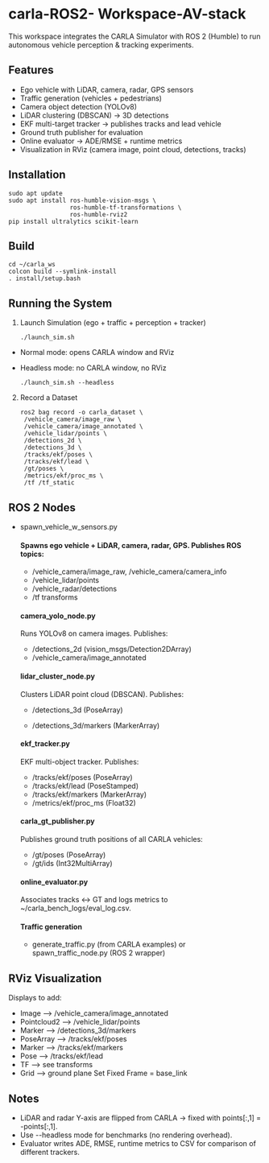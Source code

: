 # carla-ROS2- Workspace-AV-stack
This workspace integrates the CARLA Simulator with ROS 2 (Humble) to run autonomous vehicle perception & tracking experiments.

## Features

- Ego vehicle with LiDAR, camera, radar, GPS sensors
- Traffic generation (vehicles + pedestrians)
- Camera object detection (YOLOv8)
- LiDAR clustering (DBSCAN) → 3D detections
- EKF multi-target tracker → publishes tracks and lead vehicle
- Ground truth publisher for evaluation
- Online evaluator → ADE/RMSE + runtime metrics
- Visualization in RViz (camera image, point cloud, detections, tracks)

## Installation 
    sudo apt update
    sudo apt install ros-humble-vision-msgs \
                     ros-humble-tf-transformations \
                     ros-humble-rviz2
    pip install ultralytics scikit-learn


## Build 
    cd ~/carla_ws
    colcon build --symlink-install
    . install/setup.bash

## Running the System
1. Launch Simulation (ego + traffic + perception + tracker)

       ./launch_sim.sh
   
- Normal mode: opens CARLA window and RViz
- Headless mode: no CARLA window, no RViz

      ./launch_sim.sh --headless

2. Record a Dataset

       ros2 bag record -o carla_dataset \
        /vehicle_camera/image_raw \
        /vehicle_camera/image_annotated \
        /vehicle_lidar/points \
        /detections_2d \
        /detections_3d \
        /tracks/ekf/poses \
        /tracks/ekf/lead \
        /gt/poses \
        /metrics/ekf/proc_ms \
        /tf /tf_static
## ROS 2 Nodes
- spawn_vehicle_w_sensors.py
    #### Spawns ego vehicle + LiDAR, camera, radar, GPS. Publishes ROS topics:
    - /vehicle_camera/image_raw, /vehicle_camera/camera_info
    - /vehicle_lidar/points
    - /vehicle_radar/detections
    - /tf transforms

    #### camera_yolo_node.py
    Runs YOLOv8 on camera images. Publishes:
    - /detections_2d (vision_msgs/Detection2DArray)
    - /vehicle_camera/image_annotated

    #### lidar_cluster_node.py
    Clusters LiDAR point cloud (DBSCAN). Publishes:
    - /detections_3d (PoseArray)

    - /detections_3d/markers (MarkerArray)

    #### ekf_tracker.py
    EKF multi-object tracker. Publishes:
    - /tracks/ekf/poses (PoseArray)
    - /tracks/ekf/lead (PoseStamped)
    - /tracks/ekf/markers (MarkerArray)
    - /metrics/ekf/proc_ms (Float32)

    #### carla_gt_publisher.py
    Publishes ground truth positions of all CARLA vehicles:
    - /gt/poses (PoseArray)
    - /gt/ids (Int32MultiArray)

    #### online_evaluator.py
    Associates tracks ↔ GT and logs metrics to ~/carla_bench_logs/eval_log.csv.

    #### Traffic generation
    - generate_traffic.py (from CARLA examples)  or spawn_traffic_node.py (ROS 2 wrapper)

## RViz Visualization
Displays to add:
- Image --> /vehicle_camera/image_annotated
- Pointcloud2 --> /vehicle_lidar/points
- Marker --> /detections_3d/markers
- PoseArray --> /tracks/ekf/poses
- Marker --> /tracks/ekf/markers
- Pose --> /tracks/ekf/lead
- TF --> see transforms
- Grid --> ground plane
Set Fixed Frame = base_link

## Notes
- LiDAR and radar Y-axis are flipped from CARLA → fixed with points[:,1] = -points[:,1].
- Use --headless mode for benchmarks (no rendering overhead).
- Evaluator writes ADE, RMSE, runtime metrics to CSV for comparison of different trackers.

